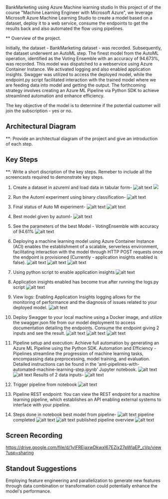 BankMarketing using Azure Machine learning studio
In this project of of the course "Machine Learning Engineer with Microsoft Azure", we leverage Microsoft Azure Machine Learning Studio to create a model based on a dataset, deploy it to a web service, consume the endpoints to get the results back and also automated the flow using pipelines.


** Overview of the project.

Initially, the dataset - BankMarketing dataset - was recorded. Subsequently, the dataset underwent an AutoML step. The finest model from the AutoML operation, identified as the Voting Ensemble with an accuracy of 94.673%, was recorded. This model was dispatched to a webservice using Azure Container Instance. We activated logging and also enabled application insights. Swagger was utilized to access the deployed model, while the endpoint.py script facilitated interaction with the trained model where we are feeding data into model and getting the output. The forthcoming strategy involves creating an Azure ML Pipeline via Python SDK to achieve streamlined automation and enhance efficiency.

The key objective of the model is to determine if the potential customer will join the subscription - yes or no.

## Architectural Diagram
**: Provide an architectual diagram of the project and give an introduction of each step. 

## Key Steps
**: Write a short discription of the key steps. Remeber to include all the screencasts required to demonstrate key steps. 

1) Create a dataset in azureml and load data in tabular form-
![alt text](image.png)
![](image-1.png)
2) Run the Automl experiment using binary classification-
![alt text](image-2.png)



3) Final status of Auto Ml experiment-
![alt text](image-3.png)
![alt text](image-4.png)

4) Best model given by automl-
![alt text](image-5.png)


5) See the parameters of the best Model - VotingEnsemble with accuracy of 94.61%
![alt text](image-6.png)

6) Deploying a machine learning model using Azure Container Instance (ACI) enables the establishment of a scalable, serverless environment, facilitating interaction with the model through HTTP POST requests once the endpoint is provisioned (Currently - application insights enabled is false).
![alt text](image-8.png)
![alt text](image-7.png)
![alt text](image-10.png)

7) Using python script to enable application insights 
![alt text](image-9.png)

8) Application insights enabled has become true  after running the logs.py script
![alt text](image-12.png)


9) View logs: Enabling Application Insights logging allows for the monitoring of performance and the diagnosis of issues related to your deployed model.
![alt text](image-11.png)

10) Deploy Swagger to your local machine using a Docker image, and utilize the swagger.json file from our model deployment to access documentation detailing the endpoints. Consume the endpoint giving 2 inputs and see the result.
![alt text](image-15.png)
![alt text](image-13.png)
![alt text](image-14.png)

11) Pipeline setup and execution: Achieve full automation by generating an Azure ML Pipeline using the Python SDK. Automation and Efficiency - Pipelines streamline the progression of machine learning tasks, encompassing data preprocessing, model training, and evaluation. Detailed instructions can be found in the 'aml-pipelines-with-automated-machine-learning-step.ipynb' Jupyter notebook.
![alt text](image-17.png)
![alt text](image-16.png)
Results of 2 data inputs-
![alt text](image-18.png)

12) Trigger pipeline from notebook
![alt text](image-19.png)
12) Pipeline REST endpoint: You can view the REST endpoint for a machine learning pipeline, which establishes an API enabling external systems to interface with your pipeline.


13) Steps done in notebook
best model from pipeline-
![alt text](image-20.png)
pipeline completed
![alt text](image-21.png)
![alt text](image-22.png)
published pipeline overview
![alt text](image-23.png)




## Screen Recording
https://drive.google.com/file/d/1yIFREjaxwDkwxI67EZix27pWlaEP_cVp/view?usp=sharing

## Standout Suggestions
Employing feature engineering and parallelization to generate new features through data combination or transformation could potentially enhance the model's performance.
